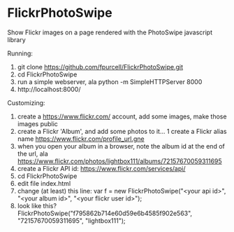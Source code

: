 # FlickrPhotoSwipe
Show Flickr images on a page rendered with the PhotoSwipe javascript library

Running:
 1. git clone https://github.com/fpurcell/FlickrPhotoSwipe.git
 1. cd FlickrPhotoSwipe
 1. run a simple webserver, ala python -m SimpleHTTPServer 8000
 1. http://localhost:8000/

Customizing:
 1. create a https://www.flickr.com/ account, add some images, make those images public
 1. create a Flickr 'Album', and add some photos to it...
 1  create a Flickr alias name https://www.flickr.com/profile_url.gne
 1. when you open your album in a browser, note the album id at the end of the url, 
    ala https://www.flickr.com/photos/lightbox111/albums/72157670059311695
 1. create a Flickr API id: https://www.flickr.com/services/api/
 1. cd FlickrPhotoSwipe
 1. edit file index.html
 1. change (at least) this line: var f = new FlickrPhotoSwipe("\<your api id\>", "\<your album id\>", "\<your flickr user id\>");
 1. look like this? FlickrPhotoSwipe("f795862b714e60d59e6b4585f902e563", "72157670059311695", "lightbox111");

